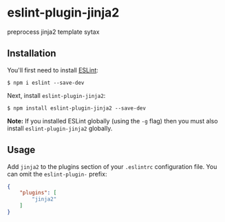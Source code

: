 # eslint-plugin-jinja2

preprocess jinja2 template sytax

## Installation

You'll first need to install [ESLint](http://eslint.org):

```
$ npm i eslint --save-dev
```

Next, install `eslint-plugin-jinja2`:

```
$ npm install eslint-plugin-jinja2 --save-dev
```

**Note:** If you installed ESLint globally (using the `-g` flag) then you must also install `eslint-plugin-jinja2` globally.

## Usage

Add `jinja2` to the plugins section of your `.eslintrc` configuration file. You can omit the `eslint-plugin-` prefix:

```json
{
    "plugins": [
        "jinja2"
    ]
}
```





